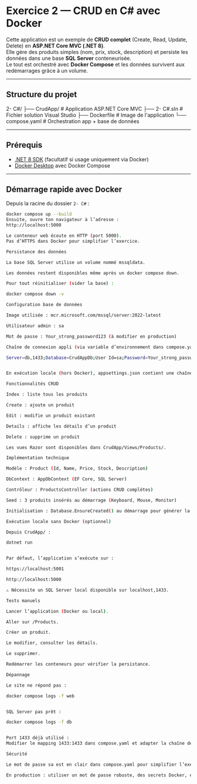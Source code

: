 # Exercice 2 — CRUD en C# avec Docker

Cette application est un exemple de **CRUD complet** (Create, Read, Update, Delete) en **ASP.NET Core MVC (.NET 8)**.  
Elle gère des produits simples (nom, prix, stock, description) et persiste les données dans une base **SQL Server** conteneurisée.  
Le tout est orchestré avec **Docker Compose** et les données survivent aux redémarrages grâce à un volume.

---

## Structure du projet

2- C#/
├── CrudApp/ # Application ASP.NET Core MVC
├── 2- C#.sln # Fichier solution Visual Studio
├── Dockerfile # Image de l'application
└── compose.yaml # Orchestration app + base de données

---

## Prérequis
- [.NET 8 SDK](https://dotnet.microsoft.com/download) (facultatif si usage uniquement via Docker)
- [Docker Desktop](https://www.docker.com/products/docker-desktop/) avec Docker Compose

---

## Démarrage rapide avec Docker
Depuis la racine du dossier `2- C#` :

```bash
docker compose up --build
Ensuite, ouvre ton navigateur à l’adresse :
http://localhost:5000

Le conteneur web écoute en HTTP (port 5000).
Pas d’HTTPS dans Docker pour simplifier l’exercice.

Persistance des données

La base SQL Server utilise un volume nommé mssqldata.

Les données restent disponibles même après un docker compose down.

Pour tout réinitialiser (vider la base) :

docker compose down -v

Configuration base de données

Image utilisée : mcr.microsoft.com/mssql/server:2022-latest

Utilisateur admin : sa

Mot de passe : Your_strong_password123 (à modifier en production)

Chaîne de connexion appli (via variable d’environnement dans compose.yaml) :

Server=db,1433;Database=CrudAppDb;User Id=sa;Password=Your_strong_password123;TrustServerCertificate=True;


En exécution locale (hors Docker), appsettings.json contient une chaîne vers localhost,1433.

Fonctionnalités CRUD

Index : liste tous les produits

Create : ajoute un produit

Edit : modifie un produit existant

Details : affiche les détails d’un produit

Delete : supprime un produit

Les vues Razor sont disponibles dans CrudApp/Views/Products/.

Implémentation technique

Modèle : Product (Id, Name, Price, Stock, Description)

DbContext : AppDbContext (EF Core, SQL Server)

Contrôleur : ProductsController (actions CRUD complètes)

Seed : 3 produits insérés au démarrage (Keyboard, Mouse, Monitor)

Initialisation : Database.EnsureCreated() au démarrage pour générer la base

Exécution locale sans Docker (optionnel)

Depuis CrudApp/ :

dotnet run


Par défaut, l’application s’exécute sur :

https://localhost:5001

http://localhost:5000

⚠ Nécessite un SQL Server local disponible sur localhost,1433.

Tests manuels

Lancer l’application (Docker ou local).

Aller sur /Products.

Créer un produit.

Le modifier, consulter les détails.

Le supprimer.

Redémarrer les conteneurs pour vérifier la persistance.

Dépannage

Le site ne répond pas :

docker compose logs -f web


SQL Server pas prêt :

docker compose logs -f db


Port 1433 déjà utilisé :
Modifier le mapping 1433:1433 dans compose.yaml et adapter la chaîne de connexion.

Sécurité

Le mot de passe sa est en clair dans compose.yaml pour simplifier l’exercice.

En production : utiliser un mot de passe robuste, des secrets Docker, et un compte non-admin pour l’application.